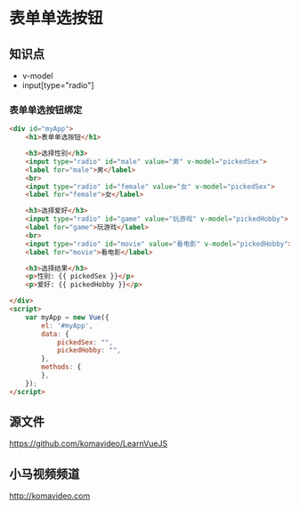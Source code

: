 表单单选按钮
============

## 知识点

* v-model
* input[type="radio"]

### 表单单选按钮绑定

~~~html
<div id="myApp">
    <h1>表单单选按钮</h1>

    <h3>选择性别</h3>
    <input type="radio" id="male" value="男" v-model="pickedSex">
    <label for="male">男</label>
    <br>
    <input type="radio" id="female" value="女" v-model="pickedSex">
    <label for="female">女</label>

    <h3>选择爱好</h3>
    <input type="radio" id="game" value="玩游戏" v-model="pickedHobby">
    <label for="game">玩游戏</label>
    <br>
    <input type="radio" id="movie" value="看电影" v-model="pickedHobby">
    <label for="movie">看电影</label>

    <h3>选择结果</h3>
    <p>性别: {{ pickedSex }}</p>
    <p>爱好: {{ pickedHobby }}</p>

</div>
<script>
    var myApp = new Vue({
        el: '#myApp', 
        data: {
            pickedSex: "",
            pickedHobby: "",
        },
        methods: {
        },
    });
</script>
~~~

## 源文件

https://github.com/komavideo/LearnVueJS

## 小马视频频道

http://komavideo.com

